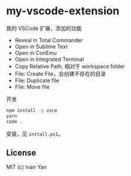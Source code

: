 # my-vscode-extension

我的 VSCode 扩展，添加的功能

- Reveal in Total Commander
- Open in Sublime Text
- Open in ConEmu
- Open in Integrated Terminal
- Copy Relative Path, 相对于 workspace folder
- File: Create File，会创建不存在的目录
- File: Duplicate file
- File: Move file

开发

```sh
npm install -g vsce
yarn
code .
```

安装，见 `install.ps1`。

## License

MIT (c) Ivan Yan
